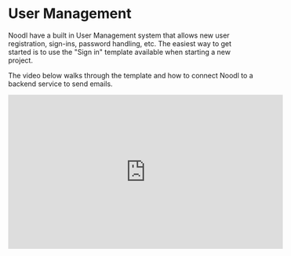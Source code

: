 # User Management

Noodl have a built in User Management system that allows new user registration, sign-ins, password handling, etc. The easiest way to get started is to use the "Sign in" template available when starting a new project.

The video below walks through the template and how to connect Noodl to a backend service to send emails.

<iframe width="560" height="315" src="https://www.youtube-nocookie.com/embed/DWwE1RzuN2o" title="YouTube video player" frameborder="0" allow="accelerometer; autoplay; clipboard-write; encrypted-media; gyroscope; picture-in-picture" allowfullscreen></iframe>